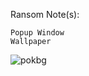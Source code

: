 Ransom Note(s): 
```
Popup Window
Wallpaper
```
![pokbg](https://github.com/user-attachments/assets/ad048056-22d1-4aed-9cf3-10ca496321dd)

